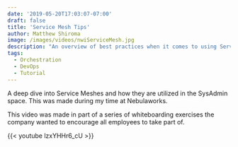 ```yaml
---
date: '2019-05-20T17:03:07-07:00'
draft: false
title: 'Service Mesh Tips'
author: Matthew Shiroma
image: /images/videos/nwiServiceMesh.jpg
description: "An overview of best practices when it comes to using Service Mesh tools"
tags:
  - Orchestration
  - DevOps
  - Tutorial
---
```


A deep dive into Service Meshes and how they are utilized in the SysAdmin space. This was made during my time at Nebulaworks.

This video was made in part of a series of whiteboarding exercises the company wanted to encourage all employees to take part of.

{{< youtube lzxYHHr6_cU >}}